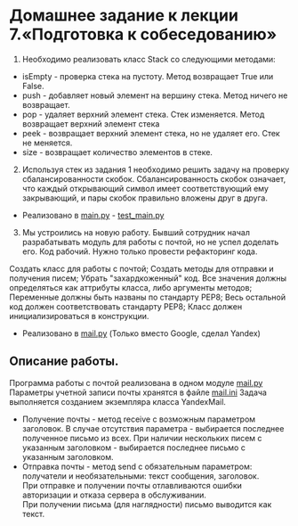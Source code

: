 # Домашнее задание к лекции 7.«Подготовка к собеседованию»

1. Необходимо реализовать класс Stack со следующими методами:

- isEmpty - проверка стека на пустоту. Метод возвращает True или False.
- push - добавляет новый элемент на вершину стека. Метод ничего не возвращает.
- pop - удаляет верхний элемент стека. Стек изменяется. Метод возвращает верхний элемент стека
- peek - возвращает верхний элемент стека, но не удаляет его. Стек не меняется.
- size - возвращает количество элементов в стеке.

2. Используя стек из задания 1 необходимо решить задачу на проверку сбалансированности скобок. 
Сбалансированность скобок означает, что каждый открывающий символ имеет соответствующий ему закрывающий, и пары скобок правильно вложены друг в друга.

- Реализовано в [main.py](main.py) - [test_main.py](tests%2Ftest_main.py)

3. Мы устроились на новую работу. Бывший сотрудник начал разрабатывать модуль для работы с почтой, но не успел доделать его. Код рабочий. Нужно только провести рефакторинг кода.

Создать класс для работы с почтой;
Создать методы для отправки и получения писем;
Убрать "захардкоженный" код. Все значения должны определяться как аттрибуты класса, либо аргументы методов;
Переменные должны быть названы по стандарту PEP8;
Весь остальной код должен соответствовать стандарту PEP8;
Класс должен инициализироваться в конструкции.

- Реализовано в [mail.py](mail.py) (Только вместо Google, сделал Yandex)

## Описание работы. 
Программа работы с почтой реализована в одном модуле [mail.py](mail.py)
Параметры учетной записи почты хранятся в файле [mail.ini](mail.ini)
Задача выполняется созданием экземпляра класса YandexMail.
- Получение почты - метод receive с возможным параметром заголовок. В случае отсутствия параметра - выбирается последнее полученное письмо из всех. При наличии нескольких писем с указанным заголовком - выбирается последнее письмо с указанным заголовком.  
- Отправка почты - метод send с обязательным параметром: получатели и необязательными: текст сообщения, заголовок.  
При отправке и получении почты отлавливаются ошибки авторизации и отказа сервера в обслуживании.  
При получении письма (для наглядности) письмо выводится как текст.